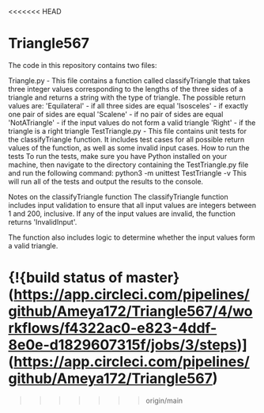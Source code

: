 <<<<<<< HEAD
# Triangle567
The code in this repository contains two files:

Triangle.py - This file contains a function called classifyTriangle that takes three integer values corresponding to the lengths of the three sides of a triangle and returns a string with the type of triangle. The possible return values are:
'Equilateral' - if all three sides are equal
'Isosceles' - if exactly one pair of sides are equal
'Scalene' - if no pair of sides are equal
'NotATriangle' - if the input values do not form a valid triangle
'Right' - if the triangle is a right triangle
TestTriangle.py - This file contains unit tests for the classifyTriangle function. It includes test cases for all possible return values of the function, as well as some invalid input cases.
How to run the tests
To run the tests, make sure you have Python installed on your machine, then navigate to the directory containing the TestTriangle.py file and run the following command:
	python3 -m unittest TestTriangle -v
This will run all of the tests and output the results to the console.

Notes on the classifyTriangle function
The classifyTriangle function includes input validation to ensure that all input values are integers between 1 and 200, inclusive. If any of the input values are invalid, the function returns 'InvalidInput'.

The function also includes logic to determine whether the input values form a valid triangle.

{!{build status of master}(https://app.circleci.com/pipelines/github/Ameya172/Triangle567/4/workflows/f4322ac0-e823-4ddf-8e0e-d1829607315f/jobs/3/steps)](https://app.circleci.com/pipelines/github/Ameya172/Triangle567)
=======

>>>>>>> origin/main

